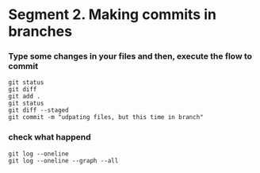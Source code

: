 # Segment 2. Making commits in branches

### Type some changes in your files and then, execute the flow to commit
```
git status
git diff 
git add .
git status
git diff --staged
git commit -m "udpating files, but this time in branch"
```

### check what happend
```
git log --oneline
git log --oneline --graph --all
```
